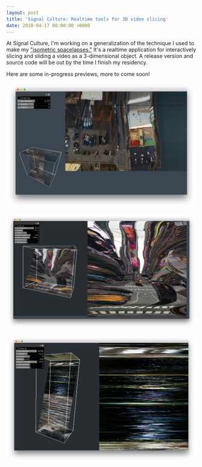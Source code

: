 ```yaml
---
layout: post
title: 'Signal Culture: Realtime tools for 3D video slicing'
date: 2018-04-17 00:00:00 +0000
---
```

At Signal Culture, I'm working on a generalization of the technique I used to make my ["isometric spacelapses."](https://subject.space/projects/isometric-spacelapse/) It's a realtime application for interactively slicing and sliding a video as a 3-dimensional object. A release version and source code will be out by the time I finish my residency.

Here are some in-progress previews, more to come soon!

![](</uploads/2018/04/18/Screen Shot 2018-04-16 at 2.51.57 PM.png>)

![](</uploads/2018/04/18/Screen Shot 2018-04-16 at 11.56.38 PM.png>)

![](</uploads/2018/04/18/Screen Shot 2018-04-16 at 9.33.00 PM.png>)
